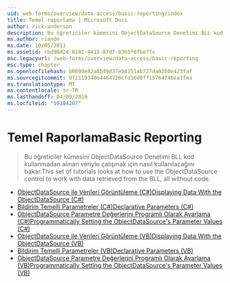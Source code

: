 ```yaml
---
uid: web-forms/overview/data-access/basic-reporting/index
title: Temel raporlama | Microsoft Docs
author: rick-anderson
description: Bu öğreticiler kümesini ObjectDataSource Denetimi BLL kod kullanmadan alınan veriyle çalışmak için nasıl kullanılacağını bakar.
ms.author: riande
ms.date: 10/05/2011
ms.assetid: cbd98d24-8281-4415-87df-8365f0fbe7fc
msc.legacyurl: /web-forms/overview/data-access/basic-reporting
msc.type: chapter
ms.openlocfilehash: b0099e82a6b49d37eb8151ab727da0260e423faf
ms.sourcegitcommit: 0f1119340e4464720cfd16d0ff15764746ea1fea
ms.translationtype: MT
ms.contentlocale: tr-TR
ms.lasthandoff: 04/09/2019
ms.locfileid: "59384207"
---
```

# <a name="basic-reporting"></a><span data-ttu-id="92884-103">Temel Raporlama</span><span class="sxs-lookup"><span data-stu-id="92884-103">Basic Reporting</span></span>

> <span data-ttu-id="92884-104">Bu öğreticiler kümesini ObjectDataSource Denetimi BLL kod kullanmadan alınan veriyle çalışmak için nasıl kullanılacağını bakar.</span><span class="sxs-lookup"><span data-stu-id="92884-104">This set of tutorials looks at how to use the ObjectDataSource control to work with data retrieved from the BLL, all without code.</span></span>


- [<span data-ttu-id="92884-105">ObjectDataSource ile Verileri Görüntüleme (C#)</span><span class="sxs-lookup"><span data-stu-id="92884-105">Displaying Data With the ObjectDataSource (C#)</span></span>](displaying-data-with-the-objectdatasource-cs.md)
- [<span data-ttu-id="92884-106">Bildirim Temelli Parametreler (C#)</span><span class="sxs-lookup"><span data-stu-id="92884-106">Declarative Parameters (C#)</span></span>](declarative-parameters-cs.md)
- [<span data-ttu-id="92884-107">ObjectDataSource Parametre Değerlerini Programlı Olarak Ayarlama (C#)</span><span class="sxs-lookup"><span data-stu-id="92884-107">Programmatically Setting the ObjectDataSource's Parameter Values (C#)</span></span>](programmatically-setting-the-objectdatasource-s-parameter-values-cs.md)
- [<span data-ttu-id="92884-108">ObjectDataSource ile Verileri Görüntüleme (VB)</span><span class="sxs-lookup"><span data-stu-id="92884-108">Displaying Data With the ObjectDataSource (VB)</span></span>](displaying-data-with-the-objectdatasource-vb.md)
- [<span data-ttu-id="92884-109">Bildirim Temelli Parametreler (VB)</span><span class="sxs-lookup"><span data-stu-id="92884-109">Declarative Parameters (VB)</span></span>](declarative-parameters-vb.md)
- [<span data-ttu-id="92884-110">ObjectDataSource Parametre Değerlerini Programlı Olarak Ayarlama (VB)</span><span class="sxs-lookup"><span data-stu-id="92884-110">Programmatically Setting the ObjectDataSource's Parameter Values (VB)</span></span>](programmatically-setting-the-objectdatasource-s-parameter-values-vb.md)
